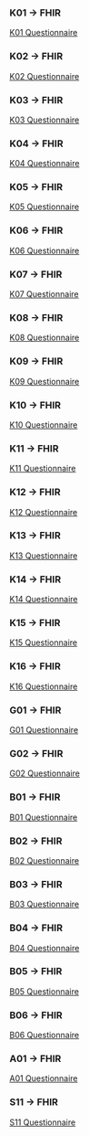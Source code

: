 <style>
.table-responsive {
display: block;
width: 100%;
overflow-x: auto;
max-height: 600px;
overflow-y: auto;
}
.table-responsive > table {
width: 100%;}
.table-responsive th,
.table-responsive td {
  padding: 15px;
  background: #f5f5f5;
  border: 3px solid white;
}
.table-responsive table {
  border-collapse: separate;
  border-spacing: 3px;
}
/* Kopfzeile sticky */
.table-responsive th {
  position: sticky;
  top: 0;
  background: rgb(228, 228, 228);
  z-index: 2;
}
/* Erste Spalte sticky */
.table-responsive th:first-child,
.table-responsive td:first-child {
  position: sticky;
  left: 0;
  background: rgb(228, 228, 228);
  z-index: 3;
}

.table-responsive th:first-child {
  position: sticky;
  top: 0;
  left: 0;
  background: rgb(228, 228, 228);
  z-index: 4;
}
</style>


### K01 -> FHIR

[K01 Questionnaire](Questionnaire-LKFK01Questionnaire.html)

### K02 -> FHIR

[K02 Questionnaire](Questionnaire-LKFK02Questionnaire.html)

### K03 -> FHIR

[K03 Questionnaire](Questionnaire-LKFK03Questionnaire.html)

### K04 -> FHIR

[K04 Questionnaire](Questionnaire-LKFK04Questionnaire.html)

### K05 -> FHIR

[K05 Questionnaire](Questionnaire-LKFK05Questionnaire.html)

### K06 -> FHIR

[K06 Questionnaire](Questionnaire-LKFK06Questionnaire.html)

### K07 -> FHIR

[K07 Questionnaire](Questionnaire-LKFK07Questionnaire.html)

### K08 -> FHIR

[K08 Questionnaire](Questionnaire-LKFK08Questionnaire.html)

### K09 -> FHIR

[K09 Questionnaire](Questionnaire-LKFK09Questionnaire.html)

### K10 -> FHIR

[K10 Questionnaire](Questionnaire-LKFK10Questionnaire.html)

### K11 -> FHIR

[K11 Questionnaire](Questionnaire-LKFK11Questionnaire.html)

### K12 -> FHIR

[K12 Questionnaire](Questionnaire-LKFK12Questionnaire.html)

### K13 -> FHIR

[K13 Questionnaire](Questionnaire-LKFK13Questionnaire.html)

### K14 -> FHIR

[K14 Questionnaire](Questionnaire-LKFK14Questionnaire.html)

### K15 -> FHIR

[K15 Questionnaire](Questionnaire-LKFK15Questionnaire.html)

### K16 -> FHIR

[K16 Questionnaire](Questionnaire-LKFK16Questionnaire.html)

### G01 -> FHIR

[G01 Questionnaire](Questionnaire-LKFG01Questionnaire.html)

### G02 -> FHIR

[G02 Questionnaire](Questionnaire-LKFG02Questionnaire.html)

### B01 -> FHIR

[B01 Questionnaire](Questionnaire-LKFB01Questionnaire.html)

### B02 -> FHIR

[B02 Questionnaire](Questionnaire-LKFB02Questionnaire.html)

### B03 -> FHIR

[B03 Questionnaire](Questionnaire-LKFB03Questionnaire.html)

### B04 -> FHIR

[B04 Questionnaire](Questionnaire-LKFB04Questionnaire.html)

### B05 -> FHIR

[B05 Questionnaire](Questionnaire-LKFB05Questionnaire.html)

### B06 -> FHIR

[B06 Questionnaire](Questionnaire-LKFB06Questionnaire.html)

### A01 -> FHIR

[A01 Questionnaire](Questionnaire-LKFA01Questionnaire.html)

### S11 -> FHIR

[S11 Questionnaire](Questionnaire-LKFS11Questionnaire.html)
